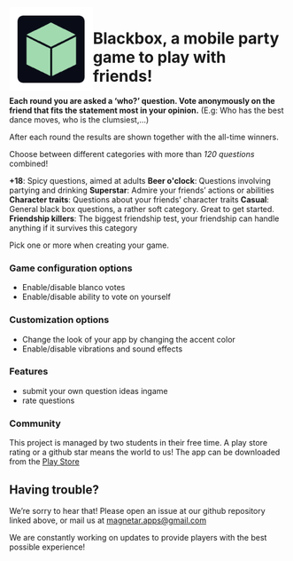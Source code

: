 <img align="left" width="30%" src="https://github.com/TNelen/BlackBox/blob/master/graphics/icon.png?raw=true">

# Blackbox, a mobile party game to play with friends!

**Each round you are asked a ‘who?’ question. Vote anonymously on the friend that fits the statement most in your opinion.**
(E.g: Who has the best dance moves, who is the clumsiest,...)

After each round the results are shown together with the all-time winners. 


Choose between different categories with more than *120 questions* combined!

**+18**: Spicy questions, aimed at adults
**Beer o'clock**: Questions involving partying and drinking
**Superstar**: Admire your friends’ actions or abilities
**Character traits**: Questions about your friends’ character traits
**Casual**: General black box questions, a rather soft category. Great to get started.
**Friendship killers**: The biggest friendship test, your friendship can handle anything if it survives this category

Pick one or more when creating your game. 


### Game configuration options
* Enable/disable blanco votes
* Enable/disable ability to vote on yourself

### Customization options
* Change the look of your app by changing the accent color
* Enable/disable vibrations and sound effects

### Features
* submit your own question ideas ingame
* rate questions


### Community
This project is managed by two students in their free time. A play store rating or a github star means the world to us!
The app can be downloaded from the [Play Store](https://play.google.com/store/apps/details?id=be.dezijwegel.blackbox&hl=en_US)



## Having trouble?
We’re sorry to hear that! Please open an issue at our github repository linked above, or mail us at magnetar.apps@gmail.com

We are constantly working on updates to provide players with the best possible experience!
